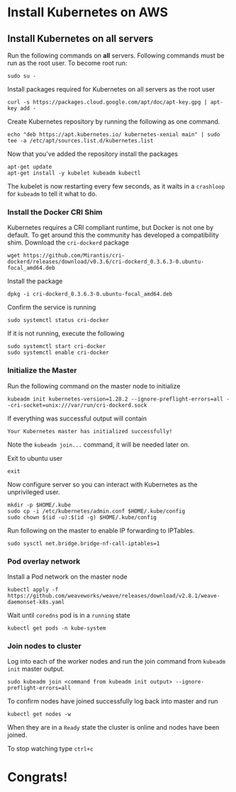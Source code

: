 # Install Kubernetes on AWS
## Install Kubernetes on all servers

Run the following commands on **all** servers.
Following commands must be run as the root user. To become root run: 
```
sudo su - 
```

Install packages required for Kubernetes on all servers as the root user
```
curl -s https://packages.cloud.google.com/apt/doc/apt-key.gpg | apt-key add -
```

Create Kubernetes repository by running the following as one command.
```
echo "deb https://apt.kubernetes.io/ kubernetes-xenial main" | sudo tee -a /etc/apt/sources.list.d/kubernetes.list
```

Now that you've added the repository install the packages
```
apt-get update
apt-get install -y kubelet kubeadm kubectl
```

The kubelet is now restarting every few seconds, as it waits in a `crashloop` for `kubeadm` to tell it what to do.

### Install the Docker CRI Shim
Kubernetes requires a CRI compliant runtime, but Docker is not one by default. To get around this the community has developed a compatibility shim. 
Download the `cri-dockerd` package 
```
wget https://github.com/Mirantis/cri-dockerd/releases/download/v0.3.6/cri-dockerd_0.3.6.3-0.ubuntu-focal_amd64.deb
```

Install the package
```
dpkg -i cri-dockerd_0.3.6.3-0.ubuntu-focal_amd64.deb
```

Confirm the service is running 
```
sudo systemctl status cri-docker
```

If it is not running, execute the following 
```
sudo systemctl start cri-docker 
sudo systemctl enable cri-docker
```


### Initialize the Master 
Run the following command on the master node to initialize 
```
kubeadm init kubernetes-version=1.28.2 --ignore-preflight-errors=all --cri-socket=unix:///var/run/cri-dockerd.sock
```

If everything was successful output will contain 
````
Your Kubernetes master has initialized successfully!
````

Note the `kubeadm join...` command, it will be needed later on.

Exit to ubuntu user 
```
exit
```

Now configure server so you can interact with Kubernetes as the unprivileged user. 
```
mkdir -p $HOME/.kube
sudo cp -i /etc/kubernetes/admin.conf $HOME/.kube/config
sudo chown $(id -u):$(id -g) $HOME/.kube/config
```

Run following on the master to enable IP forwarding to IPTables.
```
sudo sysctl net.bridge.bridge-nf-call-iptables=1
```

### Pod overlay network
Install a Pod network on the master node
```
kubectl apply -f https://github.com/weaveworks/weave/releases/download/v2.8.1/weave-daemonset-k8s.yaml
```

Wait until `coredns` pod is in a `running` state
```
kubectl get pods -n kube-system
```

### Join nodes to cluster 
Log into each of the worker nodes and run the join command from `kubeadm init` master output. 
```
sudo kubeadm join <command from kubeadm init output> --ignore-preflight-errors=all
```

To confirm nodes have joined successfully log back into master and run 
```
kubectl get nodes -w
````

When they are in a `Ready` state the cluster is online and nodes have been joined. 

To stop watching type `ctrl+c`

# Congrats! 
